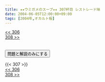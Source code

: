 ```yaml
---
title: ★★ウミガメのスープ★★ 307杯目 レストレード味
date: 2004-06-05T12:00:00+09:00
tags: [2004年,オカルト板]
---
```

<div class="th_left"><a href="../306"><< 306</a></div>
<div class="th_right"><a href="../308">308 >></a></div>
<br><br>
<script src="../../js/cupsoup.js"></script>
<form>
<input type="button" value="問題と解説のみにする" onClick="toggleCupsoup()">
</form>
{{< 307 >}}
<div class="th_left"><a href="../306"><< 306</a></div>
<div class="th_right"><a href="../308">308 >></a></div>